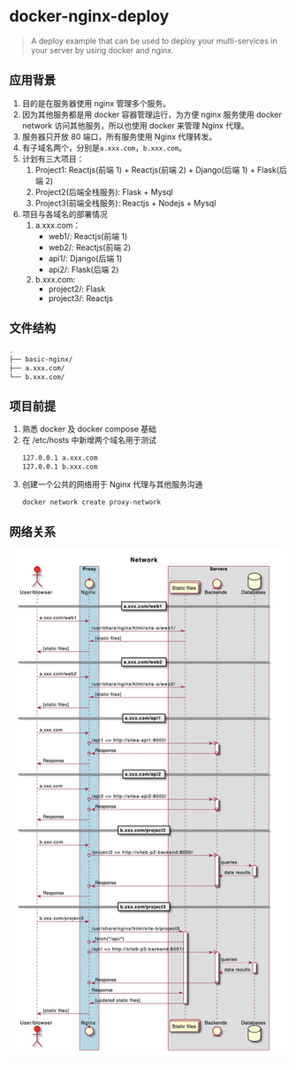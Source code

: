 # docker-nginx-deploy

> A deploy example that can be used to deploy your multi-services in your server by using docker and nginx.

## 应用背景

1. 目的是在服务器使用 nginx 管理多个服务。
2. 因为其他服务都是用 docker 容器管理运行，为方便 nginx 服务使用 docker network 访问其他服务，所以也使用 docker 来管理 Nginx 代理。
3. 服务器只开放 80 端口，所有服务使用 Nginx 代理转发。
4. 有子域名两个，分别是`a.xxx.com`，`b.xxx.com`。
5. 计划有三大项目：
   1. Project1: Reactjs(前端 1) + Reactjs(前端 2) + Django(后端 1) + Flask(后端 2)
   2. Project2(后端全栈服务): Flask + Mysql
   3. Project3(前端全栈服务): Reactjs + Nodejs + Mysql
6. 项目与各域名的部署情况
   1. a.xxx.com：
      - web1/: Reactjs(前端 1)
      - web2/: Reactjs(前端 2)
      - api1/: Django(后端 1)
      - api2/: Flask(后端 2)
   2. b.xxx.com:
      - project2/: Flask
      - project3/: Reactjs

## 文件结构

```
.
├── basic-nginx/
├── a.xxx.com/
└── b.xxx.com/
```

## 项目前提

1. 熟悉 docker 及 docker compose 基础
2. 在 /etc/hosts 中新增两个域名用于测试
   ```
   127.0.0.1 a.xxx.com
   127.0.0.1 b.xxx.com
   ```
3. 创建一个公共的网络用于 Nginx 代理与其他服务沟通
   ```
   docker network create proxy-network
   ```

## 网络关系

![image](https://github.com/somanymonica/docker-nginx-deploy/blob/main/network.jpg)
